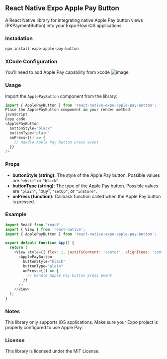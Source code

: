 ## React Native Expo Apple Pay Button
A React Native library for integrating native Apple Pay button views (PKPaymentButton) into your Expo Flow iOS applications.

### Installation
```bash
npm install expo-apple-pay-button
```

### XCode Configuration
You'll need to add Apple Pay capability from xcode
![image](https://github.com/aalbaharnah/expo-apple-pay-button/assets/11477123/d20833ef-27a8-4919-b828-574598cb2431)


### Usage
Import the `ApplePayButton` component from the library:
```javascript
import { ApplePayButton } from 'react-native-expo-apple-pay-button';
Place the ApplePayButton component in your render method:
javascript
Copy code
<ApplePayButton
  buttonStyle="black"
  buttonType="plain"
  onPress={() => {
    // Handle Apple Pay button press event
  }}
/>
```

### Props
- **buttonStyle (string):** The style of the Apple Pay button. Possible values are `"white"` or `"black"`.
- **buttonType (string)**: The type of the Apple Pay button. Possible values are `"plain"`, "buy", `"setUp"`, or `"inStore"`.
- **onPress (function):** Callback function called when the Apple Pay button is pressed.

### Example
```javascript
import React from 'react';
import { View } from 'react-native';
import { ApplePayButton } from 'react-native-expo-apple-pay-button';

export default function App() {
  return (
    <View style={{ flex: 1, justifyContent: 'center', alignItems: 'center' }}>
      <ApplePayButton
        buttonStyle="black"
        buttonType="plain"
        onPress={() => {
          // Handle Apple Pay button press event
        }}
      />
    </View>
  );
}
```

### Notes
This library only supports iOS applications.
Make sure your Expo project is properly configured to use Apple Pay.

### License
This library is licensed under the MIT License.
